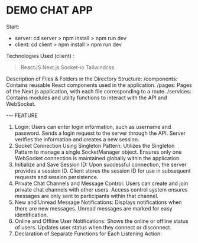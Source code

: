 # DEMO CHAT APP

Start:

-   server: cd server > npm install > npm run dev
-   client: cd client > npm install > npm run dev

Technologies Used (client) :

> ReactJS
> Next.js
> Socket-io
> Tailwindcss

Description of Files & Folders in the Directory Structure:
/components: Contains reusable React components used in the application.
/pages: Pages of the Next.js application, with each file corresponding to a route.
/services: Contains modules and utility functions to interact with the API and WebSocket.

--- FEATURE

1. Login:
   Users can enter login information, such as username and password.
   Sends a login request to the server through the API.
   Server verifies the information and creates a new session.
2. Socket Connection Using Singleton Pattern:
   Utilizes the Singleton Pattern to manage a single SocketManager object.
   Ensures only one WebSocket connection is maintained globally within the application.
3. Initialize and Save Session ID:
   Upon successful connection, the server provides a session ID.
   Client stores the session ID for use in subsequent requests and session persistence.
4. Private Chat Channels and Message Control:
   Users can create and join private chat channels with other users.
   Access control system ensures messages are only sent to participants within that channel.
5. New and Unread Message Notifications:
   Displays notifications when there are new messages.
   Unread messages are marked for easy identification.
6. Online and Offline User Notifications:
   Shows the online or offline status of users.
   Updates user status when they connect or disconnect.
7. Declaration of Separate Functions for Each Listening Action:
